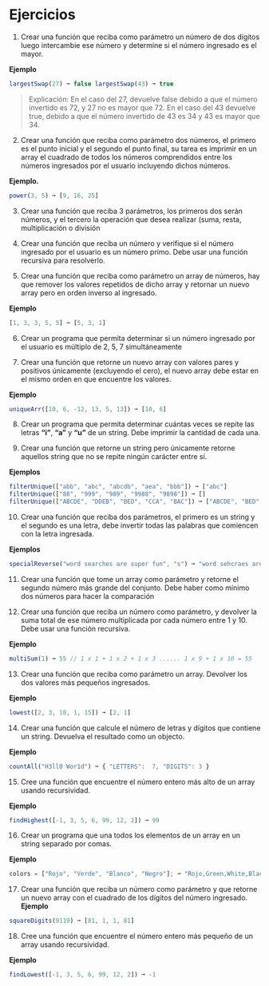 # Ejercicios

1. Crear una función que reciba como parámetro un número de dos dígitos luego intercambie ese número y determine si el número ingresado es el mayor.

**Ejemplo**

```js
largestSwap(27) ➞ false largestSwap(43) ➞ true
```

> Explicación: En el caso del 27, devuelve false debido a que el número invertido es 72, y 27 no es mayor que 72. En el caso del 43 devuelve true, debido a que el número invertido de 43 es 34 y 43 es mayor que 34.

2. Crear una función que reciba como parámetro dos números, el primero es el punto inicial y el segundo el punto final, su tarea es imprimir en un array el cuadrado de todos los números comprendidos entre los números ingresados por el usuario incluyendo dichos números.

**Ejemplo.**

```js
power(3, 5) ➞ [9, 16, 25]

```

3. Crear una función que reciba 3 parámetros, los primeros dos serán números, y el tercero la operación que desea realizar (suma, resta, multiplicación o división

4. Crear una función que reciba un número y verifique si el número ingresado por el usuario es un número primo. Debe usar una función recursiva para resolverlo.

5. Crear una función que reciba como parámetro un array de números, hay que remover los valores repetidos de dicho array y retornar un nuevo array pero en orden inverso al ingresado.

**Ejemplo**

```js
[1, 3, 3, 5, 5] ➞ [5, 3, 1]
```

6. Crear un programa que permita determinar si un número ingresado por el usuario es múltiplo de 2, 5, 7 simultáneamente

7. Crear una función que retorne un nuevo array con valores pares y positivos únicamente (excluyendo el cero), el nuevo array debe estar en el mismo orden en que encuentre los valores.

**Ejemplo**

```js
uniqueArr([10, 6, -12, 13, 5, 13]) ➞ [10, 6]
```

8. Crear un programa que permita determinar cuántas veces se repite las letras **“i”**, **“a”** y **“u”** de un string. Debe imprimir la cantidad de cada una.

9. Crear una función que retorne un string pero únicamente retorne aquellos string que no se repite ningún carácter entre sí.

**Ejemplos**

```js
filterUnique(["abb", "abc", "abcdb", "aea", "bbb"]) ➞ ["abc"]
filterUnique(["88", "999", "989", "9988", "9898"]) ➞ []
filterUnique(["ABCDE", "DDEB", "BED", "CCA", "BAC"]) ➞ ["ABCDE", "BED", "BAC"]
```

10. Crear una función que reciba dos parámetros, el primero es un string y el segundo es una letra, debe invertir todas las palabras que comiencen con la letra ingresada.

**Ejemplos**

```js
specialReverse("word searches are super fun", "s") ➞ "word sehcraes are repus fun"

```

11. Crear una función que tome un array como parámetro y retorne el segundo número más grande del conjunto. Debe haber como mínimo dos números para hacer la comparación

12. Crear una función que reciba un número como parámetro, y devolver la suma total de ese número multiplicada por cada número entre 1 y 10. Debe usar una función recursiva.

**Ejemplo**

```js
multiSum(1) ➞ 55 // 1 x 1 + 1 x 2 + 1 x 3 ...... 1 x 9 + 1 x 10 = 55
```

13. Crear una función que reciba como parámetro un array. Devolver los dos valores más pequeños ingresados.

**Ejemplo**

```js
lowest([2, 3, 10, 1, 15]) ➞ [2, 1]
```

14. Crear una función que calcule el número de letras y dígitos que contiene un string. Devuelva el resultado como un objecto.

**Ejemplo**

```js
countAll("H3ll0 Wor1d") ➞ { "LETTERS":  7, "DIGITS": 3 }
```

15. Cree una función que encuentre el número entero más alto de un array usando recursividad.

**Ejemplo**

```js
findHighest([-1, 3, 5, 6, 99, 12, 2]) ➞ 99
```

16. Crear un programa que una todos los elementos de un array en un string separado por comas.

**Ejemplo**

```js
colors = ["Rojo", "Verde", "Blanco", "Negro"]; ➞ "Rojo,Green,White,Black"
```

17. Crear una función que reciba un número como parámetro y que retorne un nuevo array con el cuadrado de los dígitos del número ingresado.
**Ejemplo**

```js
squareDigits(9119) ➞ [81, 1, 1, 81]
```

18. Cree una función que encuentre el número entero más pequeño de un array usando recursividad.

**Ejemplo**

```js
findLowest([-1, 3, 5, 6, 99, 12, 2]) ➞ -1
```
